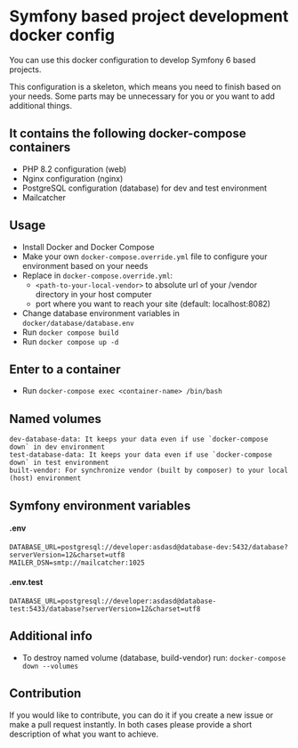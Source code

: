 # Symfony based project development docker config

You can use this docker configuration to develop Symfony 6 based projects.

This configuration is a skeleton, which means you need to finish based on your needs.
Some parts may be unnecessary for you or you want to add additional things.

## It contains the following docker-compose containers

* PHP 8.2 configuration (web)
* Nginx configuration (nginx)
* PostgreSQL configuration (database) for dev and test environment
* Mailcatcher

## Usage 

* Install Docker and Docker Compose
* Make your own `docker-compose.override.yml` file to configure your environment based on your needs
* Replace in `docker-compose.override.yml`:
    * `<path-to-your-local-vendor>` to absolute url of your /vendor directory in your host computer
    * port where you want to reach your site (default: localhost:8082)
* Change database environment variables in `docker/database/database.env`
* Run `docker compose build`
* Run `docker compose up -d`

## Enter to a container

* Run `docker-compose exec <container-name> /bin/bash` 

## Named volumes

```
dev-database-data: It keeps your data even if use `docker-compose down` in dev environment
test-database-data: It keeps your data even if use `docker-compose down` in test environment
built-vendor: For synchronize vendor (built by composer) to your local (host) environment 
```

## Symfony environment variables

#### .env

```
DATABASE_URL=postgresql://developer:asdasd@database-dev:5432/database?serverVersion=12&charset=utf8
MAILER_DSN=smtp://mailcatcher:1025
```
#### .env.test

```
DATABASE_URL=postgresql://developer:asdasd@database-test:5433/database?serverVersion=12&charset=utf8
```

## Additional info

- To destroy named volume (database, build-vendor) run: `docker-compose down --volumes`

## Contribution

If you would like to contribute, you can do it if you create a new issue or make a pull request instantly.
In both cases please provide a short description of what you want to achieve.